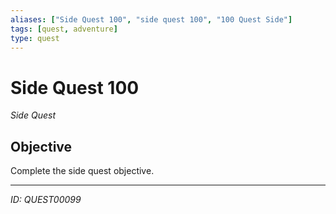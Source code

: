 ```yaml
---
aliases: ["Side Quest 100", "side quest 100", "100 Quest Side"]
tags: [quest, adventure]
type: quest
---
```


# Side Quest 100

*Side Quest*

## Objective
Complete the side quest objective.

---
*ID: QUEST00099*